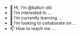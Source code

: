 - 👋 Hi, I’m @kailun-zkl
- 👀 I’m interested in ...
- 🌱 I’m currently learning ...
- 💞️ I’m looking to collaborate on ...
- 📫 How to reach me ...

<!---
kailun-zkl/kailun-zkl is a ✨ special ✨ repository because its `README.md` (this file) appears on your GitHub profile.
You can click the Preview link to take a look at your changes.
--->
